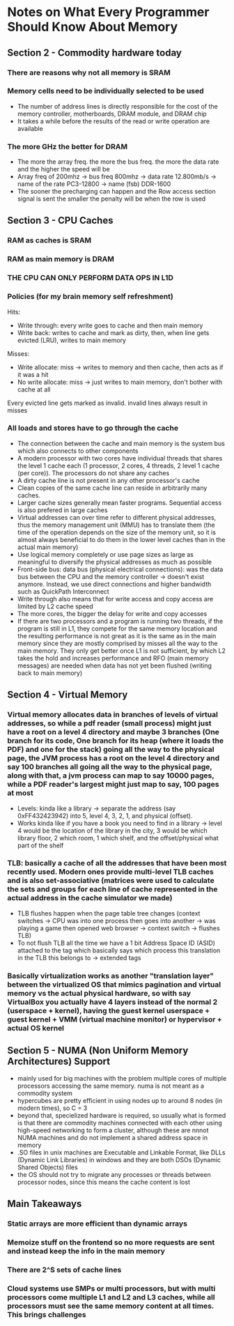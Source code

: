 # Notes on What Every Programmer Should Know About Memory

## Section 2 - Commodity hardware today

### There are reasons why not all memory is SRAM

### Memory cells need to be individually selected to be used
- The number of address lines is directly responsible for the cost of the memory controller, motherboards, DRAM module, and DRAM chip
- It takes a while before the results of the read or write operation are available

### The more GHz the better for DRAM
- The more the array freq. the more the bus freq. the more the data rate and the higher the speed will be
- Array freq of 200mhz -> bus freq 800mhz -> data rate 12.800mb/s -> name of the rate PC3-12800 -> name (fsb) DDR-1600
- The sooner the precharging can happen and the Row access section signal is sent the smaller the penalty will be when the row is used

## Section 3 - CPU Caches

### RAM as caches is SRAM
### RAM as main memory is DRAM
### THE CPU CAN ONLY PERFORM DATA OPS IN L1D

### Policies (for my brain memory self refreshment)
Hits:
- Write through: every write goes to cache and then main memory
- Write back: writes to cache and mark as dirty, then, when line gets evicted (LRU), writes to main memory
  
Misses:
- Write allocate: miss -> writes to memory and then cache, then acts as if it was a hit
- No write allocate: miss -> just writes to main memory, don't bother with cache at all

Every evicted line gets marked as invalid. invalid lines always result in misses

### All loads and stores have to go through the cache
  
- The connection between the cache and main memory is the system bus which also connects to other components
- A modern processor with two cores have individual threads that shares the level 1 cache each (1 processor, 2 cores, 4 threads, 2 level 1 cache (per core)). The processors do not share any caches
- A dirty cache line is not present in any other processor's cache
- Clean copies of the same cache line can reside in arbitrarily many caches.
- Larger cache sizes generally mean faster programs. Sequential access is also prefered in large caches
- Virtual addresses can over time refer to different physical addresses, thus the memory management unit (MMU) has to translate them (the time of the operation depends on the size of the memory unit, so it is almost always beneficial to do them in the lower level caches than in the actual main memory)
- Use logical memory completely or use page sizes as large as meaningful to diversify the physical addresses as much as possible
- Front-side bus: data bus (physical electrical connections): was the data bus between the CPU and the memory controller -> doesn't exist anymore. Instead, we use direct connections and higher bandwidth such as QuickPath Interconnect
- Write through also means that for write access and copy access are limited by L2 cache speed
- The more cores, the bigger the delay for write and copy accesses
- If there are two processors and a program is running two threads, if the program is still in L1, they compete for the same memory location and the resulting performance is not great as it is the same as in the main memory since they are mostly comprised by misses all the way to the main memory. They only get better once L1 is not sufficient, by which L2 takes the hold and increases performance and RFO (main memory messages) are needed when data has not yet been flushed (writing back to main memory)

## Section 4 - Virtual Memory

### Virtual memory allocates data in branches of levels of virtual addresses, so while a pdf reader (small process) might just have a root on a level 4 directory and maybe 3 branches (One branch for its code, One branch for its heap (where it loads the PDF) and one for the stack) going all the way to the physical page, the JVM process has a root on the level 4 directory and say 100 branches all going all the way to the physical page, along with that, a jvm process can map to say 10000 pages, while a PDF reader's largest might just map to say, 100 pages at most
- Levels: kinda like a library -> separate the address (say 0xFF432423942) into 5, level 4, 3, 2, 1, and physical (offset).
- Works kinda like if you have a book you need to find in a library -> level 4 would be the location of the library in the city, 3 would be which library floor, 2 which room, 1 which shelf, and the offset/physical what part of the shelf
  
### TLB: basically a cache of all the addresses that have been most recently used. Modern ones provide multi-level TLB caches and is also set-associative (matrices were used to calculate the sets and groups for each line of cache represented in the actual address in the cache simulator we made)
- TLB flushes happen when the page table tree changes (context switches -> CPU was into one process then goes into another -> was playing a game then opened web browser -> context switch -> flushes TLB)
- To not flush TLB all the time we have a 1 bit Address Space ID (ASID) attached to the tag which basically says which process this translation in the TLB this belongs to -> extended tags
  
### Basically virtualization works as another "translation layer" between the virtualized OS that mimics pagination and virtual memory vs the actual physical hardware, so with say VirtualBox you actually have 4 layers instead of the normal 2 (userspace + kernel), having the guest kernel userspace + guest kernel + VMM (virtual machine monitor) or hypervisor + actual OS kernel

## Section 5 - NUMA (Non Uniform Memory Architectures) Support

- mainly used for big machines with the problem multiple cores of multiple processors accessing the same memory. numa is not meant as a commodity system
- hypercubes are pretty efficient in using nodes up to around 8 nodes (in modern times), so C = 3
- beyond that, specielized hardware is required, so usually what is formed is that there are commodity machines connected with each other using high-speed networking to form a cluster, although these are nnnot NUMA machines and do not implement a shared address space in memory
- .SO files in unix machines are Executable and Linkable Format, like DLLs (Dynamic Link Libraries) in windows and they are both DSOs (Dynamic Shared Objects) files
- the OS should not try to migrate any processes or threads between processor nodes, since this means the cache content is lost 

## Main Takeaways

### Static arrays are more efficient than dynamic arrays
### Memoize stuff on the frontend so no more requests are sent and instead keep the info in the main memory
### There are 2^S sets of cache lines
### Cloud systems use SMPs or multi processors, but with multi processors come multiple L1 and L2 and L3 caches, while all processors must see the same memory content at all times. This brings challenges
